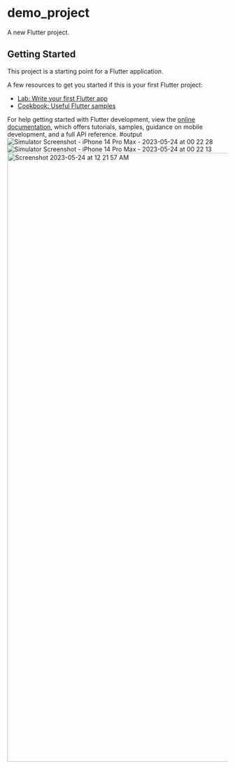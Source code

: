 # demo_project

A new Flutter project.

## Getting Started

This project is a starting point for a Flutter application.

A few resources to get you started if this is your first Flutter project:

- [Lab: Write your first Flutter app](https://docs.flutter.dev/get-started/codelab)
- [Cookbook: Useful Flutter samples](https://docs.flutter.dev/cookbook)

For help getting started with Flutter development, view the
[online documentation](https://docs.flutter.dev/), which offers tutorials,
samples, guidance on mobile development, and a full API reference.
#output![Simulator Screenshot - iPhone 14 Pro Max - 2023-05-24 at 00 22 28](https://github.com/mirohid/flutter_sample/assets/86190061/0f23c4d2-5a80-4d12-ad84-3284c70a5fbd)
![Simulator Screenshot - iPhone 14 Pro Max - 2023-05-24 at 00 22 13](https://github.com/mirohid/flutter_sample/assets/86190061/28fb7bfe-0d7e-41f7-a9d0-62f1391b6515)
<img width="1391" alt="Screenshot 2023-05-24 at 12 21 57 AM" src="https://github.com/mirohid/flutter_sample/assets/86190061/9a73742d-4cc1-4c33-83e5-3d94a7ca28f7">

